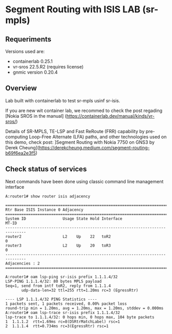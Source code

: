 # Segment Routing with ISIS LAB (sr-mpls)
## Requeriments
Versions used are:
* containerlab 0.25.1
* vr-sros 22.5.R2 (requires license)
* gnmic version 0.20.4

## Overview
Lab built with containerlab to test sr-mpls usinf sr-isis.

If you are new wit container lab, we recommed to check the post regading [Nokia SROS in the manual] (https://containerlab.dev/manual/kinds/vr-sros/)

Details of SR-MPLS, TE-LSP and Fast ReRoute (FRR) capability by pre-computing Loop-Free Alternate (LFA) paths, and other technologies used on this demo, check post: ]Segment Routing with Nokia 7750 on GNS3 by Derek Cheung](https://derekcheung.medium.com/segment-routing-b69f6ea2e3f5)


## Check status of services

Next commands have been done using classic command line management interface
```
A:router1# show router isis adjacency

===============================================================================
Rtr Base ISIS Instance 0 Adjacency
===============================================================================
System ID                Usage State Hold Interface                     MT-ID
-------------------------------------------------------------------------------
router2                  L2    Up    22   toR2                          0
router3                  L2    Up    20   toR3                          0
-------------------------------------------------------------------------------
Adjacencies : 2
===============================================================================

A:router1# oam lsp-ping sr-isis prefix 1.1.1.4/32
LSP-PING 1.1.1.4/32: 80 bytes MPLS payload
Seq=1, send from intf toR2, reply from 1.1.1.4
       udp-data-len=32 ttl=255 rtt=1.20ms rc=3 (EgressRtr)

---- LSP 1.1.1.4/32 PING Statistics ----
1 packets sent, 1 packets received, 0.00% packet loss
round-trip min = 1.20ms, avg = 1.20ms, max = 1.20ms, stddev = 0.000ms
A:router1# oam lsp-trace sr-isis prefix 1.1.1.4/32
lsp-trace to 1.1.1.4/32: 0 hops min, 0 hops max, 104 byte packets
1  1.1.1.2  rtt=1.69ms rc=8(DSRtrMatchLabel) rsc=1
2  1.1.1.4  rtt=0.734ms rc=3(EgressRtr) rsc=1
```
